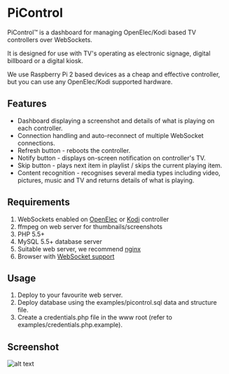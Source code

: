 # PiControl
PiControl™ is a dashboard for managing OpenElec/Kodi based TV controllers over WebSockets.

It is designed for use with TV's operating as electronic signage, digital billboard or a digital kiosk.

We use Raspberry Pi 2 based devices as a cheap and effective controller, but you can use any OpenElec/Kodi supported hardware.

## Features
* Dashboard displaying a screenshot and details of what is playing on each controller.
* Connection handling and auto-reconnect of multiple WebSocket connections.
* Refresh button - reboots the controller.
* Notify button - displays on-screen notification on controller's TV.
* Skip button - plays next item in playlist / skips the current playing item.
* Content recognition - recognises several media types including video, pictures, music and TV and returns details of what is playing.

## Requirements
1. WebSockets enabled on [OpenElec](http://openelec.tv/) or [Kodi](http://kodi.tv/) controller
2. ffmpeg on web server for thumbnails/screenshots
3. PHP 5.5+
4. MySQL 5.5+ database server
5. Suitable web server, we recommend [nginx](http://nginx.org/en/)
6. Browser with [WebSocket support](http://caniuse.com/#feat=websockets)

## Usage
1. Deploy to your favourite web server.
2. Deploy database using the examples/picontrol.sql data and structure file.
3. Create a credentials.php file in the www root (refer to examples/credentials.php.example).

## Screenshot 
![alt text](http://www.thewaltons.com.au/wp-content/uploads/2015/08/picontrol_1.png "PiControl sample dashboard")
